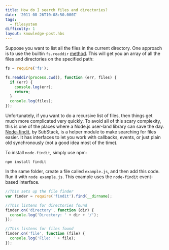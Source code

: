 ```yaml
---
title: How do I search files and directories?
date: '2011-08-26T10:08:50.000Z'
tags:
  - filesystem
difficulty: 1
layout: knowledge-post.hbs
---
```


Suppose you want to list all the files in the current directory. One approach is to use the builtin `fs.readdir` [method](/en/knowledge/file-system/how-to-read-files-in-nodejs/). This will get you an array of all the files and directories on the specified path:

```javascript
fs = require('fs');

fs.readdir(process.cwd(), function (err, files) {
  if (err) {
    console.log(err);
    return;
  }
  console.log(files);
});
```

Unfortunately, if you want to do a recursive list of files, then things get much more complicated very quickly. To avoid all of this scary complexity, this is one of the places where a Node.js user-land library can save the day. [Node-findit](https://github.com/substack/node-findit), by SubStack, is a helper module to make searching for files easier. It has interfaces to let you work with callbacks, events, or just plain old synchronously (not a good idea most of the time).

To install `node-findit`, simply use npm:

```
npm install findit
```

In the same folder, create a file called `example.js`, and then add this code. Run it with `node example.js`. This example uses the `node-findit` event-based interface.

```javascript
//This sets up the file finder
var finder = require('findit').find(__dirname);

//This listens for directories found
finder.on('directory', function (dir) {
  console.log('Directory: ' + dir + '/');
});

//This listens for files found
finder.on('file', function (file) {
  console.log('File: ' + file);
});
```

